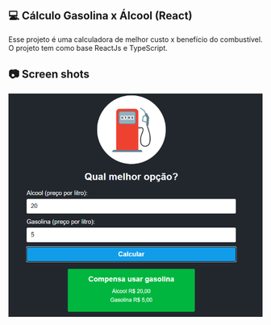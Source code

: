 ## 💻 Cálculo Gasolina x Álcool (React)

Esse projeto é uma calculadora de melhor custo x benefício do combustível.
O projeto tem como base ReactJs e TypeScript.

## 📷 Screen shots
<p align="center">
<img src="src/assets/screenApp.png"/>
</p>
